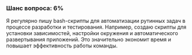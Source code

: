 ### Шанс вопроса: 6%

Я регулярно пишу bash-скрипты для автоматизации рутинных задач в процессе разработки и тестирования. Например, создаю скрипты для установки зависимостей, настройки окружения и автоматического развертывания приложений. Это значительно экономит время и повышает эффективность работы команды.